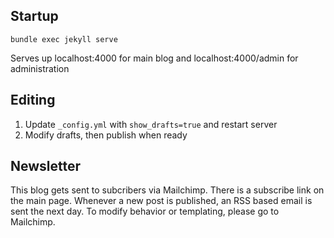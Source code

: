 ## Startup

`bundle exec jekyll serve`

Serves up localhost:4000 for main blog and localhost:4000/admin for administration


## Editing


1. Update `_config.yml` with `show_drafts=true` and restart server
2. Modify drafts, then publish when ready


## Newsletter

This blog gets sent to subcribers via Mailchimp. There is a subscribe link on the main page. Whenever a new post is published, an RSS based email is sent the next day. To modify behavior or templating, please go to Mailchimp.


